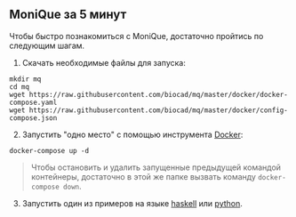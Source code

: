 ## MoniQue за 5 минут

Чтобы быстро познакомиться с MoniQue, достаточно пройтись по следующим шагам.

1. Скачать необходимые файлы для запуска:

```
mkdir mq
cd mq
wget https://raw.githubusercontent.com/biocad/mq/master/docker/docker-compose.yaml
wget https://raw.githubusercontent.com/biocad/mq/master/docker/config-compose.json
```

2. Запустить "одно место" с помощью инструмента [Docker](https://www.docker.com/):

```
docker-compose up -d
```

> Чтобы остановить и удалить запущенные предыдущей командой контейнеры, достаточно в этой же папке вызвать команду `docker-compose down`.


3. Запустить один из примеров на языке [haskell](https://github.com/biocad/mq-component-hs#%D0%97%D0%B0%D0%BF%D1%83%D1%81%D0%BA-%D0%BF%D1%80%D0%B8%D0%BC%D0%B5%D1%80%D0%BE%D0%B2) или [python](https://github.com/biocad/mq-component-py#%D0%97%D0%B0%D0%BF%D1%83%D1%81%D0%BA-%D0%BF%D1%80%D0%B8%D0%BC%D0%B5%D1%80%D0%BE%D0%B2).
